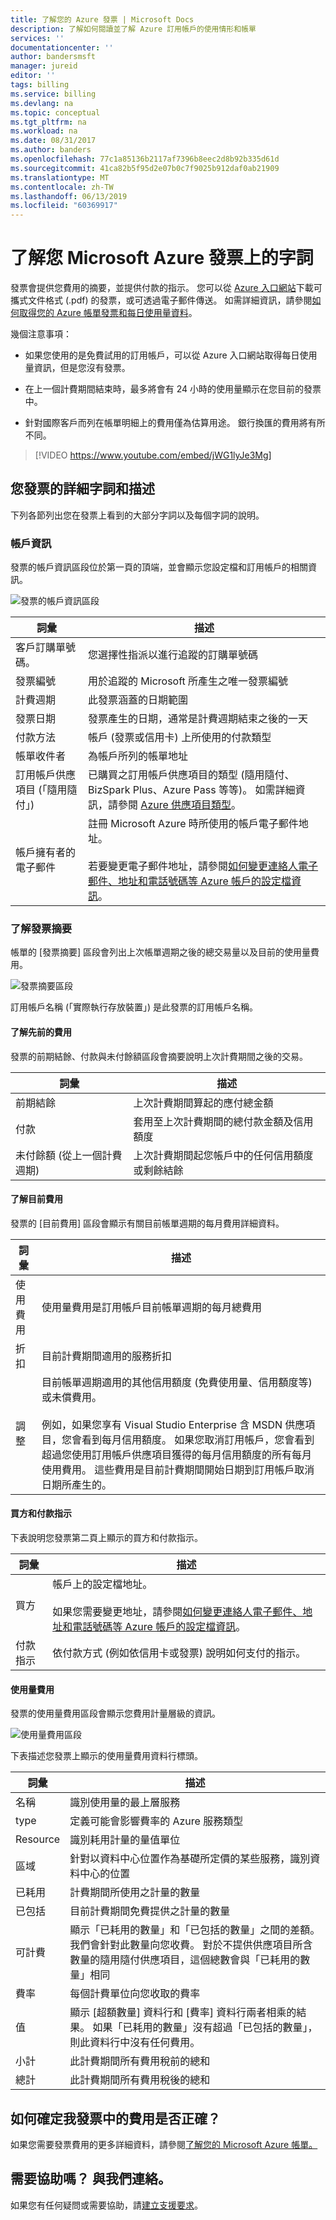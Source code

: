 ```yaml
---
title: 了解您的 Azure 發票 | Microsoft Docs
description: 了解如何閱讀並了解 Azure 訂用帳戶的使用情形和帳單
services: ''
documentationcenter: ''
author: bandersmsft
manager: jureid
editor: ''
tags: billing
ms.service: billing
ms.devlang: na
ms.topic: conceptual
ms.tgt_pltfrm: na
ms.workload: na
ms.date: 08/31/2017
ms.author: banders
ms.openlocfilehash: 77c1a85136b2117af7396b8eec2d8b92b335d61d
ms.sourcegitcommit: 41ca82b5f95d2e07b0c7f9025b912daf0ab21909
ms.translationtype: MT
ms.contentlocale: zh-TW
ms.lasthandoff: 06/13/2019
ms.locfileid: "60369917"
---
```

# <a name="understand-terms-on-your-microsoft-azure-invoice"></a>了解您 Microsoft Azure 發票上的字詞

發票會提供您費用的摘要，並提供付款的指示。 您可以從 [Azure 入口網站](https://portal.azure.com/)下載可攜式文件格式 (.pdf) 的發票，或可透過電子郵件傳送。 如需詳細資訊，請參閱[如何取得您的 Azure 帳單發票和每日使用量資料](billing-download-azure-invoice-daily-usage-date.md)。

幾個注意事項：

-   如果您使用的是免費試用的訂用帳戶，可以從 Azure 入口網站取得每日使用量資訊，但是您沒有發票。

-   在上一個計費期間結束時，最多將會有 24 小時的使用量顯示在您目前的發票中。

-   針對國際客戶而列在帳單明細上的費用僅為估算用途。 銀行換匯的費用將有所不同。

>[!VIDEO https://www.youtube.com/embed/jWG1lyJe3Mg]

## <a name="detailed-terms-and-descriptions-of-your-invoice"></a>您發票的詳細字詞和描述
下列各節列出您在發票上看到的大部分字詞以及每個字詞的說明。

### <a name="account-information"></a>帳戶資訊

發票的帳戶資訊區段位於第一頁的頂端，並會顯示您設定檔和訂用帳戶的相關資訊。

![發票的帳戶資訊區段](./media/billing-understand-your-invoice/1.png)

| 詞彙 | 描述 |
| --- | --- |
| 客戶訂購單號碼。 |您選擇性指派以進行追蹤的訂購單號碼 |
| 發票編號 |用於追蹤的 Microsoft 所產生之唯一發票編號 |
| 計費週期 |此發票涵蓋的日期範圍 |
| 發票日期 |發票產生的日期，通常是計費週期結束之後的一天 |
| 付款方法 |帳戶 (發票或信用卡) 上所使用的付款類型 |
| 帳單收件者 |為帳戶所列的帳單地址 |
| 訂用帳戶供應項目 (「隨用隨付」) |已購買之訂用帳戶供應項目的類型 (隨用隨付、BizSpark Plus、Azure Pass 等等)。 如需詳細資訊，請參閱 [Azure 供應項目類型](https://azure.microsoft.com/support/legal/offer-details/)。 |
| 帳戶擁有者的電子郵件 | 註冊 Microsoft Azure 時所使用的帳戶電子郵件地址。 <br /><br />若要變更電子郵件地址，請參閱[如何變更連絡人電子郵件、地址和電話號碼等 Azure 帳戶的設定檔資訊](billing-how-to-change-azure-account-profile.md)。 |

### <a name="understand-the-invoice-summary"></a>了解發票摘要
帳單的 [發票摘要]  區段會列出上次帳單週期之後的總交易量以及目前的使用量費用。

![發票摘要區段](./media/billing-understand-your-invoice/2.png)

訂用帳戶名稱 (「實際執行存放裝置」) 是此發票的訂用帳戶名稱。

#### <a name="understand-the-previous-charges"></a>了解先前的費用
發票的前期結餘、付款與未付餘額區段會摘要說明上次計費期間之後的交易。

| 詞彙 | 描述 |
| --- | --- |
| 前期結餘 |上次計費期間算起的應付總金額 |
| 付款 |套用至上次計費期間的總付款金額及信用額度 |
| 未付餘額 (從上一個計費週期) |上次計費期間起您帳戶中的任何信用額度或剩餘結餘 |

#### <a name="understand-the-current-charges"></a>了解目前費用
發票的 [目前費用] 區段會顯示有關目前帳單週期的每月費用詳細資料。

| 詞彙 | 描述 |
| --- | --- |
| 使用費用 |使用量費用是訂用帳戶目前帳單週期的每月總費用|
| 折扣 |目前計費期間適用的服務折扣|
| 調整 |目前帳單週期適用的其他信用額度 (免費使用量、信用額度等) 或未償費用。<br/><br/>例如，如果您享有 Visual Studio Enterprise 含 MSDN 供應項目，您會看到每月信用額度。 如果您取消訂用帳戶，您會看到超過您使用訂用帳戶供應項目獲得的每月信用額度的所有每月使用費用。 這些費用是目前計費期間開始日期到訂用帳戶取消日期所產生的。 |

#### <a name="sold-to-and-payment-instructions"></a>買方和付款指示

下表說明您發票第二頁上顯示的買方和付款指示。

| 詞彙 |描述 |
| --- | --- |
| 買方 |帳戶上的設定檔地址。 <br/><br/>如果您需要變更地址，請參閱[如何變更連絡人電子郵件、地址和電話號碼等 Azure 帳戶的設定檔資訊](billing-how-to-change-azure-account-profile.md)。|
| 付款指示 |依付款方式 (例如依信用卡或發票) 說明如何支付的指示。 |

#### <a name="usage-charges"></a>使用量費用

發票的使用量費用區段會顯示您費用計量層級的資訊。

![使用量費用區段](./media/billing-understand-your-invoice/3.png)

下表描述您發票上顯示的使用量費用資料行標頭。

| 詞彙 |描述 |
| --- | --- |
| 名稱 |識別使用量的最上層服務 |
| type |定義可能會影響費率的 Azure 服務類型 |
| Resource |識別耗用計量的量值單位 |
| 區域 |針對以資料中心位置作為基礎所定價的某些服務，識別資料中心的位置 |
| 已耗用 |計費期間所使用之計量的數量 |
| 已包括 |目前計費期間免費提供之計量的數量 |
| 可計費 |顯示「已耗用的數量」和「已包括的數量」之間的差額。 我們會針對此數量向您收費。 對於不提供供應項目所含數量的隨用隨付供應項目，這個總數會與「已耗用的數量」相同 |
| 費率 |每個計費單位向您收取的費率 |
| 值 |顯示 [超額數量] 資料行和 [費率] 資料行兩者相乘的結果。 如果「已耗用的數量」沒有超過「已包括的數量」，則此資料行中沒有任何費用。 |
| 小計 |此計費期間所有費用稅前的總和 |
| 總計 |此計費期間所有費用稅後的總和 |

## <a name="how-do-i-make-sure-that-the-charges-in-my-invoice-are-correct"></a>如何確定我發票中的費用是否正確？
如果您需要發票費用的更多詳細資料，請參閱[了解您的 Microsoft Azure 帳單。](billing-understand-your-bill.md)

## <a name="need-help-contact-us"></a>需要協助嗎？ 與我們連絡。

如果您有任何疑問或需要協助，請[建立支援要求](https://go.microsoft.com/fwlink/?linkid=2083458)。
